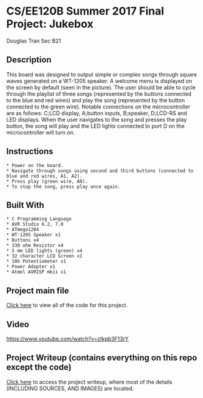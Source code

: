 # CS/EE120B Summer 2017 Final Project: Jukebox

Douglas Tran Sec B21

## Description
This board was designed to output simple or complex songs through square waves generated on a WT-1205 speaker. A welcome menu is displayed on the screen by default (seen in the picture). The user should be able to cycle through the playlist of three songs (represented by the buttons connected to the blue and red wires) and play the song (represented by the button connected to the green wire). Notable connections on the microcontroller are as follows: C;LCD display, A;button inputs, B;speaker, D;LCD-RS and LED displays. When the user navigates to the song and presses the play button, the song will play and the LED lights connected to port D on the microcontroller will turn on. 


## Instructions
```
* Power on the board.
* Navigate through songs using second and third buttons (connected to blue and red wires, A1, A2).
* Press play (green wire, A0).
* To stop the song, press play once again.
```

## Built With
```
* C Programming Language
* AVR Studio 6.2, 7.0
* ATmega1284 
* WT-1205 Speaker x1
* Buttons x4
* 330 ohm Resistor x4
* 5 mm LED lights (green) x4
* 32 character LCD Screen x1
* 10k Potentiometer x1
* Power Adapter x1
* Atmel AVRISP mkii x1
```
## Project main file
[Click here](https://github.com/dtran08/EE120B_Final/blob/master/jukebox/jukebox/main.c)
to view all of the code for this project.

## Video
https://www.youtube.com/watch?v=zIkpb3F13rY

## Project Writeup (contains everything on this repo except the code)
[Click here](https://github.com/dtran08/EE120B_Final/blob/master/ee120b%20final%20paper.pdf) to access the project writeup, where most of the details (INCLUDING SOURCES, AND IMAGES) are located.
